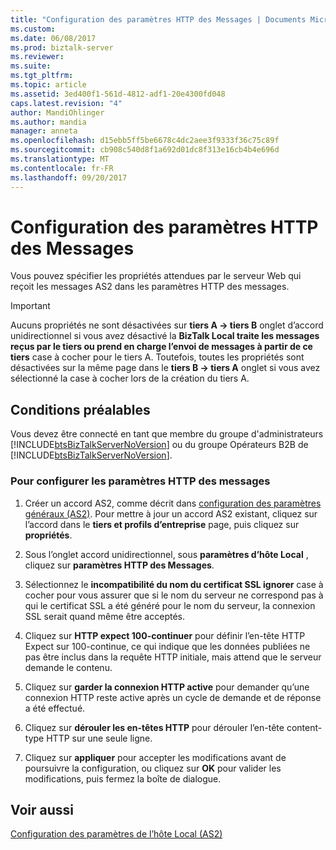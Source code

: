 ```yaml
---
title: "Configuration des paramètres HTTP des Messages | Documents Microsoft"
ms.custom: 
ms.date: 06/08/2017
ms.prod: biztalk-server
ms.reviewer: 
ms.suite: 
ms.tgt_pltfrm: 
ms.topic: article
ms.assetid: 3ed400f1-561d-4812-adf1-20e4300fd048
caps.latest.revision: "4"
author: MandiOhlinger
ms.author: mandia
manager: anneta
ms.openlocfilehash: d15ebb5ff5be6678c4dc2aee3f9333f36c75c89f
ms.sourcegitcommit: cb908c540d8f1a692d01dc8f313e16cb4b4e696d
ms.translationtype: MT
ms.contentlocale: fr-FR
ms.lasthandoff: 09/20/2017
---
```

# <a name="configuring-http-settings-for-messages"></a>Configuration des paramètres HTTP des Messages
Vous pouvez spécifier les propriétés attendues par le serveur Web qui reçoit les messages AS2 dans les paramètres HTTP des messages.  
  
> [!IMPORTANT]
>  Aucuns propriétés ne sont désactivées sur **tiers A -> tiers B** onglet d’accord unidirectionnel si vous avez désactivé la **BizTalk Local traite les messages reçus par le tiers ou prend en charge l’envoi de messages à partir de ce tiers** case à cocher pour le tiers A. Toutefois, toutes les propriétés sont désactivées sur la même page dans le **tiers B -> tiers A** onglet si vous avez sélectionné la case à cocher lors de la création du tiers A.  
  
## <a name="prerequisites"></a>Conditions préalables  
 Vous devez être connecté en tant que membre du groupe d'administrateurs [!INCLUDE[btsBizTalkServerNoVersion](../includes/btsbiztalkservernoversion-md.md)] ou du groupe Opérateurs B2B de  [!INCLUDE[btsBizTalkServerNoVersion](../includes/btsbiztalkservernoversion-md.md)].  
  
### <a name="to-configure-message-related-http-settings"></a>Pour configurer les paramètres HTTP des messages  
  
1.  Créer un accord AS2, comme décrit dans [configuration des paramètres généraux (AS2)](../core/configuring-general-settings-as2.md). Pour mettre à jour un accord AS2 existant, cliquez sur l’accord dans le **tiers et profils d’entreprise** page, puis cliquez sur **propriétés**.  
  
2.  Sous l’onglet accord unidirectionnel, sous **paramètres d’hôte Local** , cliquez sur **paramètres HTTP des Messages**.  
  
3.  Sélectionnez le **incompatibilité du nom du certificat SSL ignorer** case à cocher pour vous assurer que si le nom du serveur ne correspond pas à qui le certificat SSL a été généré pour le nom du serveur, la connexion SSL serait quand même être acceptés.  
  
4.  Cliquez sur **HTTP expect 100-continuer** pour définir l’en-tête HTTP Expect sur 100-continue, ce qui indique que les données publiées ne pas être inclus dans la requête HTTP initiale, mais attend que le serveur demande le contenu.  
  
5.  Cliquez sur **garder la connexion HTTP active** pour demander qu’une connexion HTTP reste active après un cycle de demande et de réponse a été effectué.  
  
6.  Cliquez sur **dérouler les en-têtes HTTP** pour dérouler l’en-tête content-type HTTP sur une seule ligne.  
  
7.  Cliquez sur **appliquer** pour accepter les modifications avant de poursuivre la configuration, ou cliquez sur **OK** pour valider les modifications, puis fermez la boîte de dialogue.  
  
## <a name="see-also"></a>Voir aussi  
 [Configuration des paramètres de l’hôte Local (AS2)](../core/configuring-local-host-settings-as2.md)